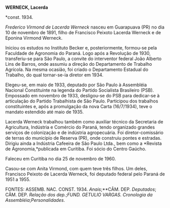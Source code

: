 **WERNECK, Lacerda**

\*const. 1934.

*Frederico Virmond de Lacerda Werneck* nasceu em Guarapuava (PR) no dia
10 de novembro de 1891, filho de Francisco Peixoto Lacerda Werneck e de
Eponina Virmond Werneck.

Iniciou os estudos no Instituto Becker e, posteriormente, formou-se pela
Faculdade de Agronomia do Paraná. Logo após a Revolução de 1930,
transferiu-se para São Paulo, a convite do interventor federal João
Alberto Lins de Barros, onde assumiu a direção do Departamento de
Trabalho Agrícola. Na mesma ocasião, foi criado o Departamento Estadual
do Trabalho, do qual tornar-se-ia diretor em 1934.

Elegeu-se, em maio de 1933, deputado por São Paulo à Assembléia Nacional
Constituinte na legenda do Partido Socialista Brasileiro (PSB).
Empossado em novembro de 1933, desligou-se do PSB para dedicar-se à
articulação do Partido Trabalhista de São Paulo. Participou dos
trabalhos constituintes e, após a promulgação da nova Carta (16/7/1934),
teve o mandato estendido até maio de 1935.

Lacerda Werneck trabalhou também como auxiliar técnico da Secretaria de
Agricultura, Indústria e Comércio do Paraná, tendo organizado grandes
serviços de colonização e de indústria agropecuária. Foi
diretor-comissário de terras do município de Reserva (PR), onde
construiu pontes e estradas. Dirigiu ainda a Indústria Cafeeira de São
Paulo Ltda., bem como a *Revista de Agronomia,*publicada em Curitiba.
Foi sócio do Centro Gaúcho.

Faleceu em Curitiba no dia 25 de novembro de 1960.

Casou-se com Anita Virmond, com quem teve três filhos. Um deles,
Francisco Peixoto de Lacerda Werneck, foi deputado federal pelo Paraná
de 1951 a 1955.

FONTES: ASSEMB. NAC. CONST. 1934. *Anais*;**CÂM. DEP. *Deputados*; CÂM.
DEP. *Relação dos dep.*;**FUND. GETULIO VARGAS*. Cronologia da
Assembléia*;*Personalidades*.

 
